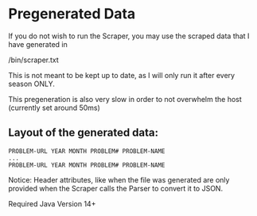 # Pregenerated Data

If you do not wish to run the Scraper, you may use the scraped data that I have generated in

/bin/scraper.txt

This is not meant to be kept up to date, as I will only run it after every season ONLY.

This pregeneration is also very slow in order to not overwhelm the host (currently set around 50ms)

## Layout of the generated data:

```
PROBLEM-URL YEAR MONTH PROBLEM# PROBLEM-NAME
...
PROBLEM-URL YEAR MONTH PROBLEM# PROBLEM-NAME
```
Notice: Header attributes, like when the file was generated are only provided when the Scraper calls the Parser to convert it to JSON.


Required Java Version 14+
